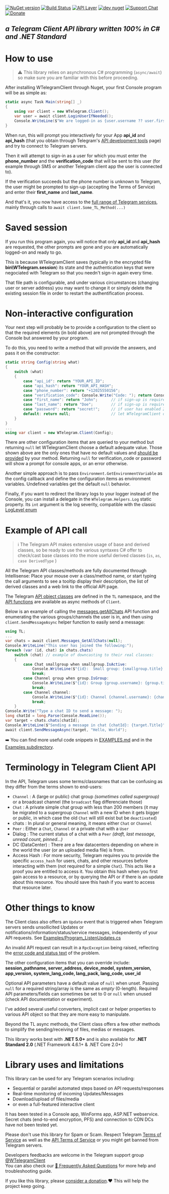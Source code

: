 ﻿[![NuGet version](https://img.shields.io/nuget/v/WTelegramClient)](https://www.nuget.org/packages/WTelegramClient/)
[![Build Status](https://img.shields.io/azure-devops/build/wiz0u/WTelegramClient/7)](https://dev.azure.com/wiz0u/WTelegramClient/_build?definitionId=7)
[![API Layer](https://img.shields.io/badge/API_Layer-135-blueviolet)](https://corefork.telegram.org/methods)
[![dev nuget](https://img.shields.io/badge/dynamic/json?color=ffc040&label=dev%20nuget&query=%24.versions%5B0%5D&url=https%3A%2F%2Fpkgs.dev.azure.com%2Fwiz0u%2F81bd92b7-0bb9-4701-b426-09090b27e037%2F_packaging%2F46ce0497-7803-4bd4-8c6c-030583e7c371%2Fnuget%2Fv3%2Fflat2%2Fwtelegramclient%2Findex.json)](https://dev.azure.com/wiz0u/WTelegramClient/_packaging?_a=package&feed=WTelegramClient&package=WTelegramClient&protocolType=NuGet)
[![Support Chat](https://img.shields.io/badge/Chat_with_us-on_Telegram-0088cc)](https://t.me/WTelegramClient)
[![Donate](https://img.shields.io/badge/Help_this_project:-Donate-ff4444)](http://wizou.fr/donate.html)

## _a Telegram Client API library written 100% in C# and .NET Standard_

# How to use

>⚠️ This library relies on asynchronous C# programming (`async/await`) so make sure you are familiar with this before proceeding.

After installing WTelegramClient through Nuget, your first Console program will be as simple as:
```csharp
static async Task Main(string[] _)
{
    using var client = new WTelegram.Client();
    var user = await client.LoginUserIfNeeded();
    Console.WriteLine($"We are logged-in as {user.username ?? user.first_name + " " + user.last_name} (id {user.id})");
}
```
When run, this will prompt you interactively for your App **api_id** and **api_hash** (that you obtain through Telegram's [API development tools](https://my.telegram.org/apps) page) and try to connect to Telegram servers.

Then it will attempt to sign-in as a user for which you must enter the **phone_number** and the **verification_code** that will be sent to this user (for example through SMS or another Telegram client app the user is connected to).

If the verification succeeds but the phone number is unknown to Telegram, the user might be prompted to sign-up (accepting the Terms of Service) and enter their **first_name** and **last_name**.

And that's it, you now have access to the [full range of Telegram services](https://corefork.telegram.org/methods), mainly through calls to `await client.Some_TL_Method(...)`

# Saved session
If you run this program again, you will notice that only **api_id** and **api_hash** are requested, the other prompts are gone and you are automatically logged-on and ready to go.

This is because WTelegramClient saves (typically in the encrypted file **bin\WTelegram.session**) its state and the authentication keys that were negociated with Telegram so that you needn't sign-in again every time.

That file path is configurable, and under various circumstances (changing user or server address) you may want to change it or simply delete the existing session file in order to restart the authentification process.

# Non-interactive configuration
Your next step will probably be to provide a configuration to the client so that the required elements (in bold above) are not prompted through the Console but answered by your program.

To do this, you need to write a method that will provide the answers, and pass it on the constructor:
```csharp
static string Config(string what)
{
    switch (what)
    {
        case "api_id": return "YOUR_API_ID";
        case "api_hash": return "YOUR_API_HASH";
        case "phone_number": return "+12025550156";
        case "verification_code": Console.Write("Code: "); return Console.ReadLine();
        case "first_name": return "John";      // if sign-up is required
        case "last_name": return "Doe";        // if sign-up is required
        case "password": return "secret!";     // if user has enabled 2FA
        default: return null;                  // let WTelegramClient decide the default config
    }
}
...
using var client = new WTelegram.Client(Config);
```
There are other configuration items that are queried to your method but returning `null` let WTelegramClient choose a default adequate value.
Those shown above are the only ones that have no default values and <u>should be provided</u> by your method.
Returning `null` for verification_code or password will show a prompt for console apps, or an error otherwise.

Another simple approach is to pass `Environment.GetEnvironmentVariable` as the config callback and define the configuration items as environment variables.
Undefined variables get the default `null` behavior.

Finally, if you want to redirect the library logs to your logger instead of the Console, you can install a delegate in the `WTelegram.Helpers.Log` static property.
Its `int` argument is the log severity, compatible with the classic [LogLevel enum](https://docs.microsoft.com/en-us/dotnet/api/microsoft.extensions.logging.loglevel)

# Example of API call

>ℹ️ The Telegram API makes extensive usage of base and derived classes, so be ready to use the various syntaxes C# offer to check/cast base classes into the more useful derived classes (`is`, `as`, `case DerivedType` )

All the Telegram API classes/methods are fully documented through Intellisense: Place your mouse over a class/method name, or start typing the call arguments to see a tooltip display their description, the list of derived classes and a web link to the official API page.

The Telegram [API object classes](https://corefork.telegram.org/schema) are defined in the `TL` namespace, and the [API functions](https://corefork.telegram.org/methods) are available as async methods of `Client`.

Below is an example of calling the [messages.getAllChats](https://corefork.telegram.org/method/messages.getAllChats) API function and enumerating the various groups/channels the user is in, and then using `client.SendMessageAsync` helper function to easily send a message:
```csharp
using TL;
...
var chats = await client.Messages_GetAllChats(null);
Console.WriteLine("This user has joined the following:");
foreach (var (id, chat) in chats.chats)
    switch (chat) // example of downcasting to their real classes:
    {
        case Chat smallgroup when smallgroup.IsActive:
            Console.WriteLine($"{id}:  Small group: {smallgroup.title} with {smallgroup.participants_count} members");
            break;
        case Channel group when group.IsGroup:
            Console.WriteLine($"{id}: Group {group.username}: {group.title}");
            break;
        case Channel channel:
            Console.WriteLine($"{id}: Channel {channel.username}: {channel.title}");
            break;
    }
Console.Write("Type a chat ID to send a message: ");
long chatId = long.Parse(Console.ReadLine());
var target = chats.chats[chatId];
Console.WriteLine($"Sending a message in chat {chatId}: {target.Title}");
await client.SendMessageAsync(target, "Hello, World");
```

➡️ You can find more useful code snippets in [EXAMPLES.md](https://github.com/wiz0u/WTelegramClient/blob/master/EXAMPLES.md) and in the [Examples subdirectory](https://github.com/wiz0u/WTelegramClient/tree/master/Examples).

# Terminology in Telegram Client API

In the API, Telegram uses some terms/classnames that can be confusing as they differ from the terms shown to end-users:
- `Channel` : A (large or public) chat group *(sometimes called supergroup)* or a broadcast channel (the `broadcast` flag differenciate those)
- `Chat` : A private simple chat group with less than 200 members (it may be migrated to a supergroup `Channel` with a new ID when it gets bigger or public, in which case the old `Chat` will still exist but be `deactivated`)
- chats : In plural or general meaning, it means either `Chat` or `Channel`
- `Peer` : Either a `Chat`, `Channel` or a private chat with a `User`
- Dialog : The current status of a chat with a `Peer` *(draft, last message, unread count, pinned...)*
- DC (DataCenter) : There are a few datacenters depending on where in the world the user (or an uploaded media file) is from.
- Access Hash : For more security, Telegram requires you to provide the specific `access_hash` for users, chats, and other resources before interacting with them (not required for a simple `Chat`). This acts like a proof you are entitled to access it. You obtain this hash when you first gain access to a resource, or by querying the API or if there is an update about this resource. You should save this hash if you want to access that resource later.

# Other things to know

The Client class also offers an `Update` event that is triggered when Telegram servers sends unsollicited Updates or notifications/information/status/service messages, independently of your API requests. See [Examples/Program_ListenUpdates.cs](https://github.com/wiz0u/WTelegramClient/blob/master/Examples/Program_ListenUpdates.cs)

An invalid API request can result in a `RpcException` being raised, reflecting the [error code and status text](https://revgram.github.io/errors.html) of the problem.

The other configuration items that you can override include: **session_pathname, server_address, device_model, system_version, app_version, system_lang_code, lang_pack, lang_code, user_id**

Optional API parameters have a default value of `null` when unset. Passing `null` for a required string/array is the same as *empty* (0-length). Required API parameters/fields can sometimes be set to 0 or `null` when unused (check API documentation or experiment).

I've added several useful converters, implicit cast or helper properties to various API object so that they are more easy to manipulate.

Beyond the TL async methods, the Client class offers a few other methods to simplify the sending/receiving of files, medias or messages.

This library works best with **.NET 5.0+** and is also available for **.NET Standard 2.0** (.NET Framework 4.6.1+ & .NET Core 2.0+)

# Library uses and limitations
This library can be used for any Telegram scenarios including:
- Sequential or parallel automated steps based on API requests/responses
- Real-time monitoring of incoming Updates/Messages
- Download/upload of files/media
- or even a full-featured interactive client

It has been tested in a Console app, WinForms app, ASP.NET webservice.  
Secret chats (end-to-end encryption, PFS) and connection to CDN DCs have not been tested yet.

Please don't use this library for Spam or Scam. Respect Telegram [Terms of Service](https://telegram.org/tos) as well as the [API Terms of Service](https://core.telegram.org/api/terms) or you might get banned from Telegram servers.

Developers feedbacks are welcome in the Telegram support group [@WTelegramClient](https://t.me/WTelegramClient)  
You can also check our [📖 Frequently Asked Questions](https://github.com/wiz0u/WTelegramClient/blob/master/FAQ.md) for more help and troubleshooting guide.

If you like this library, please [consider a donation](http://wizou.fr/donate.html).❤ This will help the project keep going.
